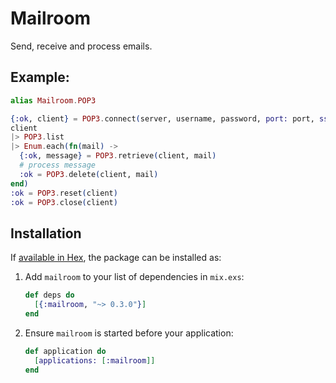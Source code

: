 # Mailroom

Send, receive and process emails.

## Example:

```elixir
alias Mailroom.POP3

{:ok, client} = POP3.connect(server, username, password, port: port, ssl: true)
client
|> POP3.list
|> Enum.each(fn(mail) ->
  {:ok, message} = POP3.retrieve(client, mail)
  # process message
  :ok = POP3.delete(client, mail)
end)
:ok = POP3.reset(client)
:ok = POP3.close(client)
```

## Installation

If [available in Hex](https://hex.pm/docs/publish), the package can be installed as:

1. Add `mailroom` to your list of dependencies in `mix.exs`:

   ```elixir
   def deps do
     [{:mailroom, "~> 0.3.0"}]
   end
   ```

2. Ensure `mailroom` is started before your application:

   ```elixir
   def application do
     [applications: [:mailroom]]
   end
   ```
